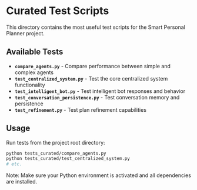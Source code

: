 # Curated Test Scripts

This directory contains the most useful test scripts for the Smart Personal Planner project.

## Available Tests

- **`compare_agents.py`** - Compare performance between simple and complex agents
- **`test_centralized_system.py`** - Test the core centralized system functionality  
- **`test_intelligent_bot.py`** - Test intelligent bot responses and behavior
- **`test_conversation_persistence.py`** - Test conversation memory and persistence
- **`test_refinement.py`** - Test plan refinement capabilities

## Usage

Run tests from the project root directory:

```bash
python tests_curated/compare_agents.py
python tests_curated/test_centralized_system.py
# etc.
```

Note: Make sure your Python environment is activated and all dependencies are installed.
